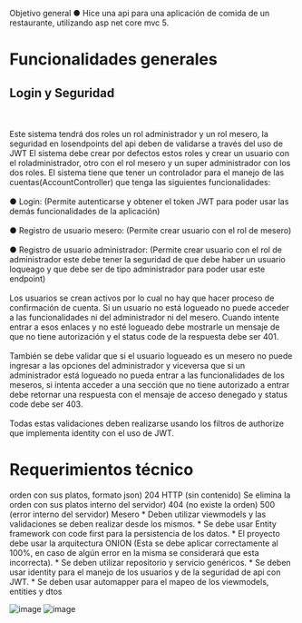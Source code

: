 Objetivo general
 ● Hice una api para una aplicación de comida de un restaurante, utilizando asp net core
 mvc 5.
 <h1>Funcionalidades generales</h1>
 <h2>Login y Seguridad</h2>
 <br><br>
 Este sistema tendrá dos roles un rol administrador y un rol mesero, la seguridad en losendpoints del api deben de validarse a través del uso de JWT El sistema debe crear por defectos estos roles y crear un usuario con el roladministrador, otro con el rol mesero y un super administrador con los dos roles.
 El sistema tiene que tener un controlador para el manejo de las
 cuentas(AccountController) que tenga las siguientes funcionalidades:
 <br><br>
 ● Login: (Permite autenticarse y obtener el token JWT para poder usar las demás
 funcionalidades de la aplicación)<br><br>
 ● Registro de usuario mesero: (Permite crear usuario con el rol de mesero)<br><br>
 ● Registro de usuario administrador: (Permite crear usuario con el rol de
 administrador este debe tener la seguridad de que debe haber un usuario loqueago y
 que debe ser de tipo administrador para poder usar este endpoint)
 <br><br>
 Los usuarios se crean activos por lo cual no hay que hacer proceso de confirmación de
 cuenta.
 Si un usuario no está logueado no puede acceder a las funcionalidades ni del
 administrador ni del mesero. Cuando intente entrar a esos enlaces y no esté logueado
 debe mostrarle un mensaje de que no tiene autorización y el status code de la
 respuesta debe ser 401.
 <br><br>
También se debe validar que si el usuario logueado es un mesero no puede ingresar a
 las opciones del administrador y viceversa que si un administrador está logueado no
 pueda entrar a las funcionalidades de los meseros, si intenta acceder a una sección que
 no tiene autorizado a entrar debe retornar una respuesta con el mensaje de acceso
 denegado y status code debe ser 403.
 <br><br>
 Todas estas validaciones deben realizarse usando los filtros de authorize que
 implementa identity con el uso de JWT.
 
 <h1> Requerimientos técnico</h1>
 orden con
 sus platos,
 formato
 json)
 204 HTTP
 (sin
 contenido)
 Se elimina
 la orden
 con sus
 platos
 interno
 del
 servidor)
 404 (no
 existe la
 orden)
 500
 (error
 interno
 del
 servidor)
 Mesero
 * Deben utilizar viewmodels y las validaciones se deben realizar desde los  mismos.
 * Se debe usar Entity framework con code first para la persistencia de los datos.
 * El proyecto debe usar la arquitectura ONION (Esta se debe aplicar correctamente al
 100%, en caso de algún error en la misma se considerará que esta incorrecta).
 * Se deben utilizar repositorio y servicio genéricos.
 * Se deben usar identity para el manejo de los usuarios y de la seguridad de api con
 JWT.
 * Se deben usar automapper para el mapeo de los viewmodels,  entities y dtos

 ![image](https://github.com/AlgenisLopez03/API_Restaurant/assets/141606823/cfe30efa-ef0e-4e92-a454-1461ed2dfc16)
![image](https://github.com/AlgenisLopez03/API_Restaurant/assets/141606823/7e180432-1b70-4622-84ee-397506b1ff1a)
